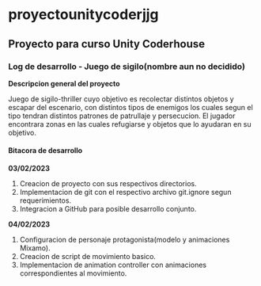 # proyectounitycoderjjg
## Proyecto para curso Unity Coderhouse

### Log de desarrollo - Juego de sigilo(nombre aun no decidido)

**Descripcion general del proyecto**

Juego de sigilo-thriller cuyo objetivo es recolectar distintos objetos y escapar del escenario, con distintos tipos de enemigos los cuales segun el tipo tendran distintos patrones de patrullaje y persecucion. El jugador encontrara zonas en las cuales
refugiarse y objetos que lo ayudaran en su objetivo.

#### Bitacora de desarrollo

**03/02/2023**

1. Creacion de proyecto con sus respectivos directorios.
2. Implementacion de git con el respectivo archivo git.ignore segun requerimientos.
3. Integracion a GitHub para posible desarrollo conjunto.

**04/02/2023**

1. Configuracion de personaje protagonista(modelo y animaciones Mixamo).
2. Creacion de script de movimiento basico.
3. Implementacion de animation controller con animaciones correspondientes al movimiento.
